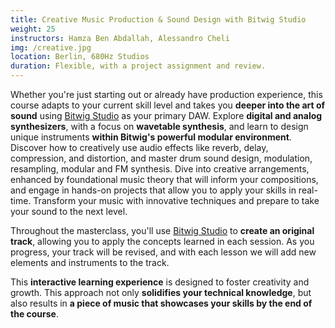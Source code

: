 ```yaml
---
title: Creative Music Production & Sound Design with Bitwig Studio
weight: 25
instructors: Hamza Ben Abdallah, Alessandro Cheli
img: /creative.jpg
location: Berlin, 680Hz Studios
duration: Flexible, with a project assignment and review.
---
```


Whether you're just starting out or already have production experience, this course adapts to your current skill level and takes you **deeper into the art of sound**
using [Bitwig Studio](https://bitwig.com) as your primary DAW. Explore **digital and analog synthesizers**, with a focus on **wavetable synthesis**, and learn to design unique instruments **within Bitwig's powerful modular environment**. Discover how to creatively use audio effects like reverb, delay, compression, and distortion, and master drum sound design, modulation, resampling, modular and FM synthesis. Dive into creative arrangements, enhanced by foundational music theory that will inform your compositions, and engage in hands-on projects that allow you to apply your skills in real-time. Transform your music with innovative techniques and prepare to take your sound to the next level.

Throughout the masterclass, you'll use [Bitwig Studio](https://bitwig.com) to **create an original track**, allowing you to apply the concepts learned in each session.
As you progress, your track will be revised, and with each lesson we will add new elements and instruments to the track.

This **interactive learning experience** is designed to foster creativity and growth.
This approach not only **solidifies your technical knowledge**, but also results
in **a piece of music that showcases your skills by the end of the course**.
